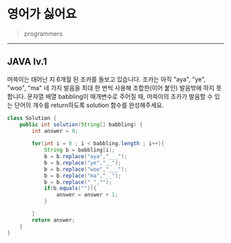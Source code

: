 # 영어가 싫어요

> programmers
> 

---

## JAVA lv.1
머쓱이는 태어난 지 6개월 된 조카를 돌보고 있습니다. 조카는 아직 "aya", "ye", "woo", "ma" 네 가지 발음을 최대 한 번씩 사용해 조합한(이어 붙인) 발음밖에 하지 못합니다. 문자열 배열 babbling이 매개변수로 주어질 때, 머쓱이의 조카가 발음할 수 있는 단어의 개수를 return하도록 solution 함수를 완성해주세요.

```java
class Solution {
    public int solution(String[] babbling) {
        int answer = 0;
        
        for(int i = 0 ; i < babbling.length ; i++){
            String b = babbling[i];
            b = b.replace("aya","___");
            b = b.replace("ye","__");
            b = b.replace("woo","___");
            b = b.replace("ma","__");
            b = b.replace("_","");
            if(b.equals("")){
                answer = answer + 1;
            }

        }
        return answer;
    }
}
```